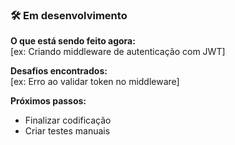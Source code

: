 ### 🛠️ Em desenvolvimento

**O que está sendo feito agora:**  
[ex: Criando middleware de autenticação com JWT]

**Desafios encontrados:**  
[ex: Erro ao validar token no middleware]

**Próximos passos:**  
- Finalizar codificação
- Criar testes manuais
